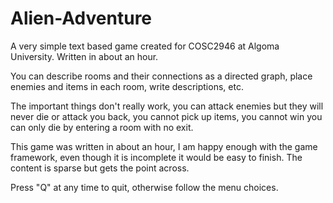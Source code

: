 Alien-Adventure
===============

A very simple text based game created for COSC2946 at Algoma University. Written in about an hour.

You can describe rooms and their connections as a directed graph, place enemies and items in each room, write descriptions, etc. 

The important things don't really work, you can attack enemies but they will never die or attack you back, you cannot pick up items, you cannot win you can only die by entering a room with no exit.

This game was written in about an hour, I am happy enough with the game framework, even though it is incomplete it would be easy to finish. The content is sparse but gets the point across.

Press "Q" at any time to quit, otherwise follow the menu choices.


